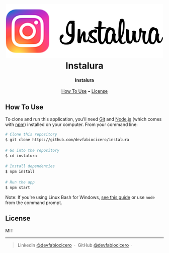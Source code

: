 
<h1 align="center">
  <br>
  <a href="http://linkedin.com/devfabiocicero"><img src="instalura-cover.png" alt="Instalura"></a>
  <br>
  Instalura
  <br>
</h1>

<h4 align="center">Instalura</h4>

<p align="center">
  <a href="#how-to-use">How To Use</a> •
  <!-- <a href="#download">Download</a> • -->
  <a href="#license">License</a>
</p>

## How To Use

To clone and run this application, you'll need [Git](https://git-scm.com) and [Node.js](https://nodejs.org/en/download/) (which comes with [npm](http://npmjs.com)) installed on your computer. From your command line:

```bash
# Clone this repository
$ git clone https://github.com/devfabiocicero/instalura

# Go into the repository
$ cd instalura

# Install dependencies
$ npm install

# Run the app
$ npm start
```

Note: If you're using Linux Bash for Windows, [see this guide](https://www.howtogeek.com/261575/how-to-run-graphical-linux-desktop-applications-from-windows-10s-bash-shell/) or use `node` from the command prompt.

<!-- 
## Download

You can [download](https://github.com/amitmerchant1990/electron-markdownify/releases/tag/v1.2.0) latest installable version of Markdownify for Windows, macOS and Linux. -->

## License

MIT

---

> Linkedin [@devfabiocicero](http://linkedin.com/devfabiocicero) &nbsp;&middot;&nbsp;
> GitHub [@devfabiocicero](https://github.com/devfabiocicero) &nbsp;&middot;&nbsp;
